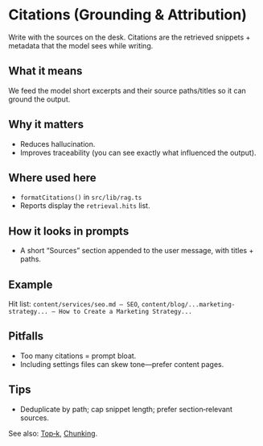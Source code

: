 # Citations (Grounding & Attribution)

Write with the sources on the desk. Citations are the retrieved snippets + metadata that the model sees while writing.

## What it means
We feed the model short excerpts and their source paths/titles so it can ground the output.

## Why it matters
- Reduces hallucination.
- Improves traceability (you can see exactly what influenced the output).

## Where used here
- `formatCitations()` in `src/lib/rag.ts`
- Reports display the `retrieval.hits` list.

## How it looks in prompts
- A short “Sources” section appended to the user message, with titles + paths.

## Example
Hit list: `content/services/seo.md — SEO`, `content/blog/...marketing-strategy... — How to Create a Marketing Strategy...`

## Pitfalls
- Too many citations = prompt bloat.
- Including settings files can skew tone—prefer content pages.

## Tips
- Deduplicate by path; cap snippet length; prefer section‑relevant sources.

See also: [Top‑k](./top-k.md), [Chunking](./chunking.md).
